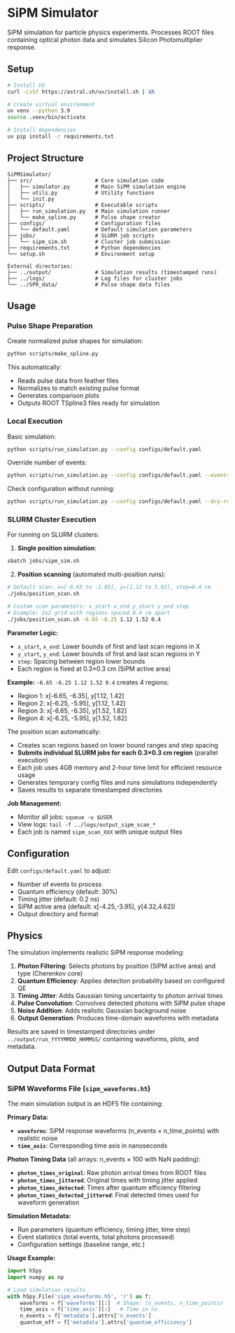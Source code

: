 # SiPM Simulator

SiPM simulation for particle physics experiments. Processes ROOT files containing optical photon data and simulates Silicon Photomultiplier response.

## Setup

```bash
# Install UV
curl -LsSf https://astral.sh/uv/install.sh | sh

# Create virtual environment
uv venv --python 3.9
source .venv/bin/activate

# Install dependencies
uv pip install -r requirements.txt
```

## Project Structure

```
SiPMSimulator/
├── src/                    # Core simulation code
│   ├── simulator.py        # Main SiPM simulation engine
│   ├── utils.py            # Utility functions
│   └── init.py
├── scripts/                # Executable scripts
│   ├── run_simulation.py   # Main simulation runner
│   └── make_spline.py      # Pulse shape creator
├── configs/                # Configuration files
│   └── default.yaml        # Default simulation parameters
├── jobs/                   # SLURM job scripts
│   └── sipm_sim.sh         # Cluster job submission
├── requirements.txt        # Python dependencies
└── setup.sh                # Environment setup

External directories:
├── ../output/              # Simulation results (timestamped runs)
├── ../logs/                # Log files for cluster jobs  
└── ../SPR_data/            # Pulse shape data files
```

## Usage

### Pulse Shape Preparation

Create normalized pulse shapes for simulation:
```bash
python scripts/make_spline.py
```

This automatically:
- Reads pulse data from feather files
- Normalizes to match existing pulse format
- Generates comparison plots
- Outputs ROOT TSpline3 files ready for simulation

### Local Execution

Basic simulation:
```bash
python scripts/run_simulation.py --config configs/default.yaml
```

Override number of events:
```bash
python scripts/run_simulation.py --config configs/default.yaml --events 100
```

Check configuration without running:
```bash
python scripts/run_simulation.py --config configs/default.yaml --dry-run
```

### SLURM Cluster Execution

For running on SLURM clusters:

1. **Single position simulation**:
```bash
sbatch jobs/sipm_sim.sh
```

2. **Position scanning** (automated multi-position runs):
```bash
# Default scan: x=[-6.65 to -1.85], y=[1.12 to 5.92], step=0.4 cm
./jobs/position_scan.sh

# Custom scan parameters: x_start x_end y_start y_end step
# Example: 2x2 grid with regions spaced 0.4 cm apart
./jobs/position_scan.sh -6.65 -6.25 1.12 1.52 0.4
```

**Parameter Logic:**
- `x_start`, `x_end`: Lower bounds of first and last scan regions in X
- `y_start`, `y_end`: Lower bounds of first and last scan regions in Y  
- `step`: Spacing between region lower bounds
- Each region is fixed at 0.3×0.3 cm (SiPM active area)

**Example:** `-6.65 -6.25 1.12 1.52 0.4` creates 4 regions:
- Region 1: x[-6.65, -6.35], y[1.12, 1.42]
- Region 2: x[-6.25, -5.95], y[1.12, 1.42]  
- Region 3: x[-6.65, -6.35], y[1.52, 1.82]
- Region 4: x[-6.25, -5.95], y[1.52, 1.82]

The position scan automatically:
- Creates scan regions based on lower bound ranges and step spacing
- **Submits individual SLURM jobs for each 0.3×0.3 cm region** (parallel execution)
- Each job uses 4GB memory and 2-hour time limit for efficient resource usage
- Generates temporary config files and runs simulations independently
- Saves results to separate timestamped directories

**Job Management:**
- Monitor all jobs: `squeue -u $USER`
- View logs: `tail -f ../logs/output_sipm_scan_*`
- Each job is named `sipm_scan_XXX` with unique output files

## Configuration

Edit `configs/default.yaml` to adjust:
- Number of events to process
- Quantum efficiency (default: 30%)
- Timing jitter (default: 0.2 ns)
- SiPM active area (default: x[-4.25,-3.95], y[4.32,4.62])
- Output directory and format

## Physics

The simulation implements realistic SiPM response modeling:

1. **Photon Filtering**: Selects photons by position (SiPM active area) and type (Cherenkov core)
2. **Quantum Efficiency**: Applies detection probability based on configured QE
3. **Timing Jitter**: Adds Gaussian timing uncertainty to photon arrival times
4. **Pulse Convolution**: Convolves detected photons with SiPM pulse shape
5. **Noise Addition**: Adds realistic Gaussian background noise
6. **Output Generation**: Produces time-domain waveforms with metadata

Results are saved in timestamped directories under `../output/run_YYYYMMDD_HHMMSS/` containing waveforms, plots, and metadata.

## Output Data Format

### SiPM Waveforms File (`sipm_waveforms.h5`)

The main simulation output is an HDF5 file containing:

**Primary Data:**
- **`waveforms`**: SiPM response waveforms (n_events × n_time_points) with realistic noise
- **`time_axis`**: Corresponding time axis in nanoseconds

**Photon Timing Data** (all arrays: n_events × 100 with NaN padding):
- **`photon_times_original`**: Raw photon arrival times from ROOT files
- **`photon_times_jittered`**: Original times with timing jitter applied
- **`photon_times_detected`**: Times after quantum efficiency filtering  
- **`photon_times_detected_jittered`**: Final detected times used for waveform generation

**Simulation Metadata:**
- Run parameters (quantum efficiency, timing jitter, time step)
- Event statistics (total events, total photons processed)
- Configuration settings (baseline range, etc.)

**Usage Example:**
```python
import h5py
import numpy as np

# Load simulation results
with h5py.File('sipm_waveforms.h5', 'r') as f:
    waveforms = f['waveforms'][:]  # Shape: (n_events, n_time_points)
    time_axis = f['time_axis'][:]   # Time in ns
    n_events = f['metadata'].attrs['n_events']
    quantum_eff = f['metadata'].attrs['quantum_efficiency']
```
